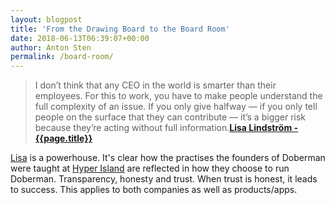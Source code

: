 ```yaml
---
layout: blogpost
title: 'From the Drawing Board to the Board Room'
date: 2018-06-13T06:39:07+00:00
author: Anton Sten
permalink: /board-room/
---
```


>I don’t think that any CEO in the world is smarter than their employees. For this to work, you have to make people understand the full complexity of an issue. If you only give halfway — if you only tell people on the surface that they can contribute — it’s a bigger risk because they’re acting without full information.**[Lisa Lindström - {{page.title}}](https://99u.adobe.com/articles/59229/from-the-drawing-board-to-the-board-room)**

[Lisa](https://twitter.com/lisalindstrm) is a powerhouse. It's clear how the practises the founders of Doberman were taught at [Hyper Island](/no-classes) are reflected in how they choose to run Doberman. Transparency, honesty and trust. When trust is honest, it leads to success. This applies to both companies as well as products/apps.
